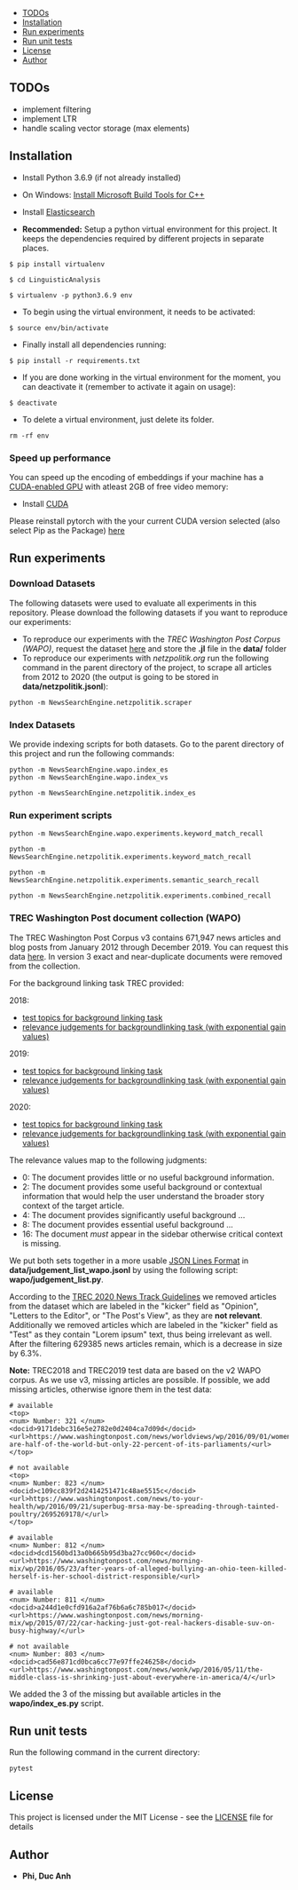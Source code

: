 
- [TODOs](#todos)
- [Installation](#installation)
- [Run experiments](#getting-started)
- [Run unit tests](#run-unit-tests)
- [License](#license)
- [Author](#author)

## TODOs
- implement filtering
- implement LTR
- handle scaling vector storage (max elements)

## Installation
* Install Python 3.6.9 (if not already installed)

* On Windows: [Install Microsoft Build Tools for C++](https://visualstudio.microsoft.com/de/visual-cpp-build-tools/)

* Install [Elasticsearch](https://www.elastic.co/guide/en/elasticsearch/reference/current/install-elasticsearch.html)

* **Recommended:**
Setup a python virtual environment for this project. It keeps the dependencies required by different projects in separate places.

```
$ pip install virtualenv

$ cd LinguisticAnalysis

$ virtualenv -p python3.6.9 env
```
* To begin using the virtual environment, it needs to be activated:

```
$ source env/bin/activate
```

* Finally install all dependencies running:

```
$ pip install -r requirements.txt
```

* If you are done working in the virtual environment for the moment, you can deactivate it (remember to activate it again on usage):

```
$ deactivate
```

* To delete a virtual environment, just delete its folder.

```
rm -rf env
```

### Speed up performance

You can speed up the encoding of embeddings if your machine has a [CUDA-enabled GPU](https://developer.nvidia.com/cuda-gpus) with atleast 2GB of free video memory:
- Install [CUDA](https://developer.nvidia.com/cuda-downloads)

Please reinstall pytorch with the your current CUDA version selected (also select Pip as the Package) [here](https://pytorch.org/get-started/locally/)


## Run experiments




### Download Datasets

The following datasets were used to evaluate all experiments in this repository. Please download the following datasets if you want to reproduce our experiments:

- To reproduce our experiments with the *TREC Washington Post Corpus (WAPO)*, request the dataset [here](https://trec.nist.gov/data/wapost/) and store the **.jl** file in the **data/** folder
- To reproduce our experiments with *netzpolitik.org* run the following command in the parent directory of the project, to scrape all articles from 2012 to 2020 (the output is going to be stored in **data/netzpolitik.jsonl**):
```
python -m NewsSearchEngine.netzpolitik.scraper
```

### Index Datasets

We provide indexing scripts for both datasets. Go to the parent directory of this project and run the following commands:

```
python -m NewsSearchEngine.wapo.index_es
python -m NewsSearchEngine.wapo.index_vs
```


```
python -m NewsSearchEngine.netzpolitik.index_es
```

### Run experiment scripts

```
python -m NewsSearchEngine.wapo.experiments.keyword_match_recall
```

```
python -m NewsSearchEngine.netzpolitik.experiments.keyword_match_recall

python -m NewsSearchEngine.netzpolitik.experiments.semantic_search_recall

python -m NewsSearchEngine.netzpolitik.experiments.combined_recall
```

### TREC Washington Post document collection (WAPO)

The TREC Washington Post Corpus v3 contains 671,947 news articles and blog posts from January 2012 through December 2019. You can request this data [here](https://trec.nist.gov/data/wapost/). In version 3 exact and near-duplicate documents were removed from the collection.

For the background linking task TREC provided:

2018:
- [test topics for background linking task](./data/wapo_newsir18_topics.txt)
- [relevance judgements for backgroundlinking task (with exponential gain values)](./data/wapo_newsir18_bqrels.txt)

2019:
- [test topics for background linking task](./data/wapo_newsir19_topics.txt)
- [relevance judgements for backgroundlinking task (with exponential gain values)](./data/wapo_newsir19_bqrels.txt)

2020:
- [test topics for background linking task](./data/wapo_newsir20_topics.txt)
- [relevance judgements for backgroundlinking task (with exponential gain values)](./data/wapo_newsir20_bqrels.txt)

The relevance values map to the following judgments:


- 0: The document provides little or no useful background information.
- 2: The document provides some useful background or contextual information that would help the user understand the broader story context of the target article.
- 4: The document provides significantly useful background ...
- 8: The document provides essential useful background ...
- 16: The document _must_ appear in the sidebar otherwise critical context is missing.

We put both sets together in a more usable [JSON Lines Format](https://jsonlines.org/) in **data/judgement_list_wapo.jsonl** by using the following script: **wapo/judgement_list.py**.

According to the [TREC 2020 News Track Guidelines](http://trec-news.org/guidelines-2020.pdf) we removed articles from the dataset which are labeled in the "kicker" field as "Opinion", "Letters to the Editor", or "The Post's View", as they are **not relevant**. Additionally we removed articles which are labeled in the "kicker" field as "Test" as they contain "Lorem ipsum" text, thus being irrelevant as well.
After the filtering 629385 news articles remain, which is a decrease in size by 6.3%.

**Note:** TREC2018 and TREC2019 test data are based on the v2 WAPO corpus. As we use v3, missing articles are possible. If possible, we add missing articles, otherwise ignore them in the test data:

```
# available
<top>
<num> Number: 321 </num>
<docid>9171debc316e5e2782e0d2404ca7d09d</docid>
<url>https://www.washingtonpost.com/news/worldviews/wp/2016/09/01/women-are-half-of-the-world-but-only-22-percent-of-its-parliaments/<url>
</top>

# not available
<top>
<num> Number: 823 </num>
<docid>c109cc839f2d2414251471c48ae5515c</docid>
<url>https://www.washingtonpost.com/news/to-your-health/wp/2016/09/21/superbug-mrsa-may-be-spreading-through-tainted-poultry/2695269178/</url>
</top>

# available
<num> Number: 812 </num>
<docid>dcd1560bd13a0b665b95d3ba27cc960c</docid>
<url>https://www.washingtonpost.com/news/morning-mix/wp/2016/05/23/after-years-of-alleged-bullying-an-ohio-teen-killed-herself-is-her-school-district-responsible/<url>

# available
<num> Number: 811 </num>
<docid>a244d1e0cfd916a2af76b6a6c785b017</docid>
<url>https://www.washingtonpost.com/news/morning-mix/wp/2015/07/22/car-hacking-just-got-real-hackers-disable-suv-on-busy-highway/</url>

# not available
<num> Number: 803 </num>
<docid>cad56e871cd0bca6cc77e97ffe246258</docid>
<url>https://www.washingtonpost.com/news/wonk/wp/2016/05/11/the-middle-class-is-shrinking-just-about-everywhere-in-america/4/</url>
```

We added the 3 of the missing but available articles in the **wapo/index_es.py** script.

## Run unit tests

Run the following command in the current directory:

```
pytest
```

## License

This project is licensed under the MIT License - see the [LICENSE](LICENSE) file for details

## Author

* **Phi, Duc Anh**